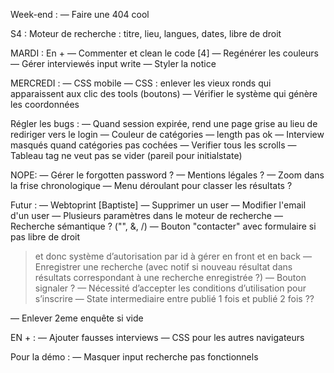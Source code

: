 Week-end :
— Faire une 404 cool 

S4 :
Moteur de recherche : titre, lieu, langues, dates, libre de droit

MARDI :
En +
— Commenter et clean le code [4]
— Regénérer les couleurs
— Gérer interviewés input write
— Styler la notice

MERCREDI :
— CSS mobile
— CSS : enlever les vieux ronds qui apparaissent aux clic des tools (boutons)
— Vérifier le système qui génère les coordonnées

Régler les bugs :
— Quand session expirée, rend une page grise au lieu de rediriger vers le login
— Couleur de catégories — length pas ok
— Interview masqués quand catégories pas cochées
— Verifier tous les scrolls
— Tableau tag ne veut pas se vider (pareil pour initialstate)

NOPE:
— Gérer le forgotten password ?
— Mentions légales ?
— Zoom dans la frise chronologique
— Menu déroulant pour classer les résultats ?

Futur :
— Webtoprint [Baptiste]
— Supprimer un user 
— Modifier l'email d'un user
— Plusieurs paramètres dans le moteur de recherche
— Recherche sémantique ? ("", &, /)
— Bouton "contacter" avec formulaire si pas libre de droit
  > et donc système d’autorisation par id à gérer en front et en back
— Enregistrer une recherche (avec notif si nouveau résultat dans résultats correspondant à une recherche enregistrée ?)
— Bouton signaler ?
— Nécessité d’accepter les conditions d’utilisation pour s’inscrire
— State intermediaire entre publié 1 fois et publié 2 fois ??

— Enlever 2eme enquête si vide

EN + :
— Ajouter fausses interviews
— CSS pour les autres navigateurs

Pour la démo :
— Masquer input recherche pas fonctionnels
